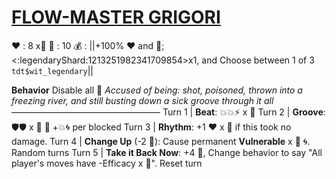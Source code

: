 # [__**FLOW-MASTER GRIGORI**__](<https://www.youtube.com/watch?v=16y1AkoZkmQ&pp=ygUIcmFzcHV0aW4%3D>) 
❤️ : 8 x👥
🔷 : 10
💰 : ||+100% ❤️ and 🔷; <:legendaryShard:1213251982341709854>x1, and Choose between 1 of 3 `tdt$wit_legendary`||

**Behavior** Disable all 🏺
*Accused of being: shot, poisoned, thrown into a freezing river, and still busting down a sick groove through it all*
—————————————————
Turn 1  | **Beat**: 💥💥⚡ x 👥
Turn 2 | **Groove**: 🛡️🛡️ x 👥 🔀 +💥🌀 per blocked
Turn 3 | **Rhythm**: +1 ❤️ x 👥 if this took no damage.
Turn 4 | **Change Up** (-2 🔷): Cause permanent __Vulnerable__ x 👥 🌀. Random turns 
Turn 5 | **Take it Back Now**: +4 🔷, Change behavior to say "All player's moves have -Efficacy x 👥". Reset turn
